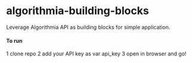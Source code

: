 # algorithmia-building-blocks
Leverage Algorithmia API as building blocks for simple application.

#### To run
1 clone repo
2 add your API key as var api_key
3 open in browser and go!